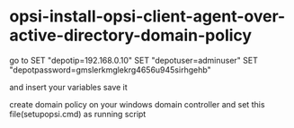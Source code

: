 # opsi-install-opsi-client-agent-over-active-directory-domain-policy

go to 
SET "depotip=192.168.0.10"
SET "depotuser=adminuser"
SET "depotpassword=gmslerkmglekrg4656u945sirhgehb"

and insert your variables
save it

create domain policy on your windows domain controller and set this file(setupopsi.cmd) as running script

